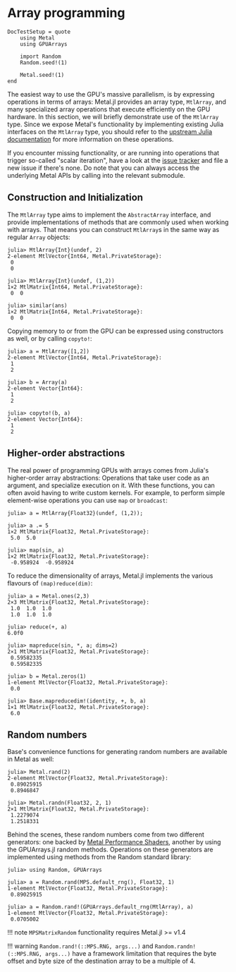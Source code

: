 # Array programming

```@meta
DocTestSetup = quote
    using Metal
    using GPUArrays

    import Random
    Random.seed!(1)

    Metal.seed!(1)
end
```

The easiest way to use the GPU's massive parallelism, is by expressing operations in terms
of arrays: Metal.jl provides an array type, `MtlArray`, and many specialized array operations
that execute efficiently on the GPU hardware. In this section, we will briefly demonstrate
use of the `MtlArray` type. Since we expose Metal's functionality by implementing existing
Julia interfaces on the `MtlArray` type, you should refer to the [upstream Julia
documentation](https://docs.julialang.org) for more information on these operations.

If you encounter missing functionality, or are running into operations that trigger
so-called "scalar iteration", have a look at the [issue
tracker](https://github.com/JuliaGPU/Metal.jl/issues) and file a new issue if there's none.
Do note that you can always access the underlying Metal APIs by calling into the relevant
submodule.


## Construction and Initialization

The `MtlArray` type aims to implement the `AbstractArray` interface, and provide
implementations of methods that are commonly used when working with arrays. That means you
can construct `MtlArray`s in the same way as regular `Array` objects:

```jldoctest
julia> MtlArray{Int}(undef, 2)
2-element MtlVector{Int64, Metal.PrivateStorage}:
 0
 0

julia> MtlArray{Int}(undef, (1,2))
1×2 MtlMatrix{Int64, Metal.PrivateStorage}:
 0  0

julia> similar(ans)
1×2 MtlMatrix{Int64, Metal.PrivateStorage}:
 0  0
```

Copying memory to or from the GPU can be expressed using constructors as well, or by calling
`copyto!`:

```jldoctest
julia> a = MtlArray([1,2])
2-element MtlVector{Int64, Metal.PrivateStorage}:
 1
 2

julia> b = Array(a)
2-element Vector{Int64}:
 1
 2

julia> copyto!(b, a)
2-element Vector{Int64}:
 1
 2
```


## Higher-order abstractions

The real power of programming GPUs with arrays comes from Julia's higher-order array
abstractions: Operations that take user code as an argument, and specialize execution on it.
With these functions, you can often avoid having to write custom kernels. For example, to
perform simple element-wise operations you can use `map` or `broadcast`:

```jldoctest
julia> a = MtlArray{Float32}(undef, (1,2));

julia> a .= 5
1×2 MtlMatrix{Float32, Metal.PrivateStorage}:
 5.0  5.0

julia> map(sin, a)
1×2 MtlMatrix{Float32, Metal.PrivateStorage}:
 -0.958924  -0.958924
```

To reduce the dimensionality of arrays, Metal.jl implements the various flavours of
`(map)reduce(dim)`:

```jldoctest
julia> a = Metal.ones(2,3)
2×3 MtlMatrix{Float32, Metal.PrivateStorage}:
 1.0  1.0  1.0
 1.0  1.0  1.0

julia> reduce(+, a)
6.0f0

julia> mapreduce(sin, *, a; dims=2)
2×1 MtlMatrix{Float32, Metal.PrivateStorage}:
 0.59582335
 0.59582335

julia> b = Metal.zeros(1)
1-element MtlVector{Float32, Metal.PrivateStorage}:
 0.0

julia> Base.mapreducedim!(identity, +, b, a)
1×1 MtlMatrix{Float32, Metal.PrivateStorage}:
 6.0
```

## Random numbers

Base's convenience functions for generating random numbers are available in Metal as well:

```jldoctest; filter = r"\d+\.\d+" => s"*.*"
julia> Metal.rand(2)
2-element MtlVector{Float32, Metal.PrivateStorage}:
 0.89025915
 0.8946847

julia> Metal.randn(Float32, 2, 1)
2×1 MtlMatrix{Float32, Metal.PrivateStorage}:
 1.2279074
 1.2518331
```

Behind the scenes, these random numbers come from two different generators: one backed by
[Metal Performance Shaders](https://developer.apple.com/documentation/metalperformanceshaders/mpsmatrixrandom?language=objc),
another by using the GPUArrays.jl random methods. Operations on these generators are implemented using methods from the Random
standard library:

```jldoctest; filter = r"\d+\.\d+" => s"*.*"
julia> using Random, GPUArrays

julia> a = Random.rand(MPS.default_rng(), Float32, 1)
1-element MtlVector{Float32, Metal.PrivateStorage}:
 0.89025915

julia> a = Random.rand!(GPUArrays.default_rng(MtlArray), a)
1-element MtlVector{Float32, Metal.PrivateStorage}:
 0.0705002
```

!!! note
    `MPSMatrixRandom` functionality requires Metal.jl >= v1.4

!!! warning
    `Random.rand!(::MPS.RNG, args...)` and `Random.randn!(::MPS.RNG, args...)` have a framework limitation that requires the byte offset and byte size of the destination array to be a multiple of 4.
